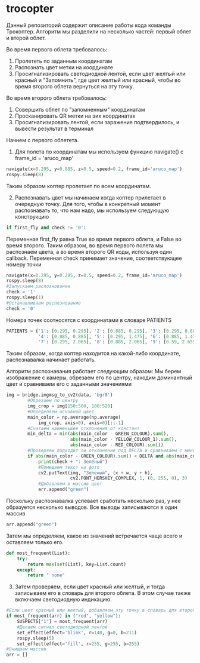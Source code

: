 # trocopter

Данный репозиторий содержит описание работы кода команды Трокоптер.
Алгоритм мы разделили на несколько частей: первый облет и второй облет.

Во время первого облета требовалось:
1) Пролететь по заданным координатам
2) Распознать цвет метки на координате
3) Просигнализировать светодиодной лентой, если цвет желтый или красный и "Запомнить", где цвет желтый или красный, чтобы во время второго облета вернуться на эту точку.

Во время второго облета требовалось:
1) Совершить облет по "запомненным" координатам
2) Просканировать QR метки на эих координатах
3) Просигнализировать лентой, если заражение подтвердилось, и вывести результат в терминал 

Начнем с первого облетета.
1) Для полета по координатам мы используем функцию navigate() с frame_id = 'aruco_map'
```python
navigate(x=0.295, y=0.885, z=0.5, speed=0.2, frame_id='aruco_map')
rospy.sleep(8)
```
Таким образом коптер пролетает по всем координатам.

2) Распознавать цвет мы начинаем когда коптер прилетает в очередную точку. Для того, чтобы в конкретный момент распознавать то, что нам надо, мы используем следующую конструкцию
```python
if first_fly and check != '0':
```
Переменная first_fly равна True во время первого облета, и False во время второго. Таким образом, во время первого полета мы распознаем цвета, а во время второго QR коды, используя один callback.
Переменная check принимает значение, соответствующее номеру точки
```python
navigate(x=0.295, y=0.295, z=0.5, speed=0.2, frame_id='aruco_map')
rospy.sleep(8)
#Запускаем распознование
check = '1'
rospy.sleep(1)
#Останавливаем распознование
check = '0'
```
Номера точек соотносятся с координатами в словаре PATIENTS
```python
PATIENTS = {'1': [0.295, 0.295], '2': [0.885, 0.295], '3': [0.295, 0.885],
            '4': [0.885, 0.885], '5': [0.295, 1.475], '6': [0.885, 1.475],
            '7': [0.295, 2.065], '8': [0.885, 2.065], '9': [0.59, 2.655]}
```
Таким образом, когда коптер находится на какой-либо координате, распознавалка начинает работать.

Алгоритм распознавания работает следующим образом:
Мы берем изображение с камеры, обрезаем его по центру, находим доминантный цвет и сравниваем его с заданными значениями
```python
img = bridge.imgmsg_to_cv2(data, 'bgr8')
        #Обрезаем по центру
        img_crop = img[150:500, 180:520]
        #Определяем основной цвет
        main_color = np.average(np.average(
            img_crop, axis=0), axis=0)[::-1]
        #Считаем наименьшее отклонения от констант
        min_delta = min(abs(main_color - GREEN_COLOUR).sum(),
                        abs(main_color - YELLOW_COLOUR_1).sum(),
                        abs(main_color - RED_COLOUR).sum())
        #Проверяем подходит ли отклонение под DELTA и сравниваем с минимальным
        if abs(main_color - GREEN_COLOUR).sum() < DELTA and abs(main_color - GREEN_COLOUR).sum() == min_delta:
            print(check + ": Зелёный")
            #Помещаем текст на фото
            cv2.putText(img, "Зеленый", (x + w, y + h),
                        cv2.FONT_HERSHEY_COMPLEX, 1, (0, 255, 0), 3)
            #Добавляем в массив цвет
            arr.append("green")
```
Поскольку распознавалка успевает сработать несколько раз, у нее образуется несколько выводов. Все выводы записываются в один массив
```python
arr.append("green")
```
Затем мы определяем, какое из значений встречается чаще всего и оставляем только его.
```python
def most_frequent(List):
    try:
        return max(set(List), key=List.count)
    except:
        return " none"
```
3) Затем проверяем, если цвет красный или желтый, и тогда записываем его в словарь для второго облета. В этом случае также включаем светодиодную индикацию.
```python
#Если цвет красный или желтый, добавляем эту точку в словарь для второго облета
if most_frequent(arr) in ("red", "yellow"):
    SUSPECTS["1"] = most_frequent(arr)
    #Делаем сигнал светодиодной лентой
    set_effect(effect='blink', r=148, g=0, b=211)
    rospy.sleep(5)
    set_effect(effect='fill', r=255, g=255, b=255)
#Очищаем массив
arr = []
```
